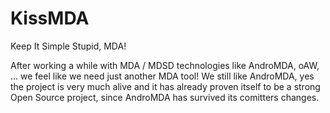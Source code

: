 KissMDA
=======

Keep It Simple Stupid, MDA!

After working a while with MDA / MDSD technologies like AndroMDA, oAW, ... we feel like we need just another MDA tool!
We still like AndroMDA, yes the project is very much alive and it has already proven itself to be a strong Open Source 
project, since AndroMDA has survived its comitters changes.